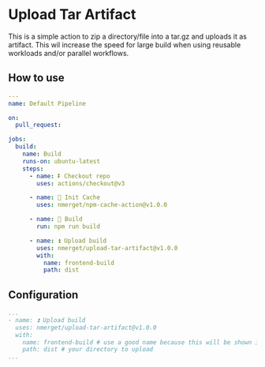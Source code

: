# Upload Tar Artifact

This is a simple action to zip a directory/file into a tar.gz and uploads it as artifact.
This wil increase the speed for large build when using reusable workloads and/or parallel workflows.

## How to use

`````yaml
---
name: Default Pipeline

on:
  pull_request:

jobs:
  build:
    name: Build
    runs-on: ubuntu-latest
    steps:
      - name: ⏬ Checkout repo
        uses: actions/checkout@v3

      - name: 🔄 Init Cache
        uses: nmerget/npm-cache-action@v1.0.0

      - name: 🔨 Build
        run: npm run build

      - name: ⏫ Upload build
        uses: nmerget/upload-tar-artifact@v1.0.0
        with:
          name: frontend-build
          path: dist

`````

## Configuration

````yaml
...
- name: ⏫ Upload build
  uses: nmerget/upload-tar-artifact@v1.0.0
  with:
    name: frontend-build # use a good name because this will be shown in GitHub summary
    path: dist # your directory to upload
...
````

